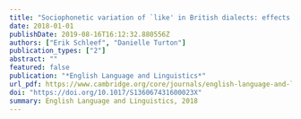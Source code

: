 ```yaml
---
title: "Sociophonetic variation of `like' in British dialects: effects of function, context and predictability"
date: 2018-01-01
publishDate: 2019-08-16T16:12:32.880556Z
authors: ["Erik Schleef", "Danielle Turton"]
publication_types: ["2"]
abstract: ""
featured: false
publication: "*English Language and Linguistics*"
url_pdf: https://www.cambridge.org/core/journals/english-language-and-linguistics/article/sociophonetic-variation-of-like-in-british-dialects-effects-of-function-context-and-predictability-1/0EFFDF327F80E05BA7B79279627C8740
doi: "https://doi.org/10.1017/S136067431600023X"
summary: English Language and Linguistics, 2018
---
```

